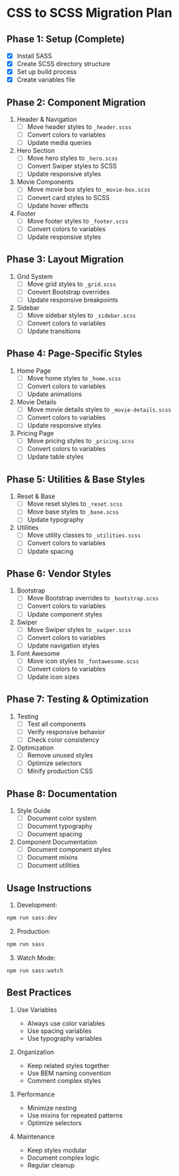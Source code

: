 # CSS to SCSS Migration Plan

## Phase 1: Setup (Complete)
- [x] Install SASS
- [x] Create SCSS directory structure
- [x] Set up build process
- [x] Create variables file

## Phase 2: Component Migration
1. Header & Navigation
   - [ ] Move header styles to `_header.scss`
   - [ ] Convert colors to variables
   - [ ] Update media queries

2. Hero Section
   - [ ] Move hero styles to `_hero.scss`
   - [ ] Convert Swiper styles to SCSS
   - [ ] Update responsive styles

3. Movie Components
   - [ ] Move movie box styles to `_movie-box.scss`
   - [ ] Convert card styles to SCSS
   - [ ] Update hover effects

4. Footer
   - [ ] Move footer styles to `_footer.scss`
   - [ ] Convert colors to variables
   - [ ] Update responsive styles

## Phase 3: Layout Migration
1. Grid System
   - [ ] Move grid styles to `_grid.scss`
   - [ ] Convert Bootstrap overrides
   - [ ] Update responsive breakpoints

2. Sidebar
   - [ ] Move sidebar styles to `_sidebar.scss`
   - [ ] Convert colors to variables
   - [ ] Update transitions

## Phase 4: Page-Specific Styles
1. Home Page
   - [ ] Move home styles to `_home.scss`
   - [ ] Convert colors to variables
   - [ ] Update animations

2. Movie Details
   - [ ] Move movie details styles to `_movie-details.scss`
   - [ ] Convert colors to variables
   - [ ] Update responsive styles

3. Pricing Page
   - [ ] Move pricing styles to `_pricing.scss`
   - [ ] Convert colors to variables
   - [ ] Update table styles

## Phase 5: Utilities & Base Styles
1. Reset & Base
   - [ ] Move reset styles to `_reset.scss`
   - [ ] Move base styles to `_base.scss`
   - [ ] Update typography

2. Utilities
   - [ ] Move utility classes to `_utilities.scss`
   - [ ] Convert colors to variables
   - [ ] Update spacing

## Phase 6: Vendor Styles
1. Bootstrap
   - [ ] Move Bootstrap overrides to `_bootstrap.scss`
   - [ ] Convert colors to variables
   - [ ] Update component styles

2. Swiper
   - [ ] Move Swiper styles to `_swiper.scss`
   - [ ] Convert colors to variables
   - [ ] Update navigation styles

3. Font Awesome
   - [ ] Move icon styles to `_fontawesome.scss`
   - [ ] Convert colors to variables
   - [ ] Update icon sizes

## Phase 7: Testing & Optimization
1. Testing
   - [ ] Test all components
   - [ ] Verify responsive behavior
   - [ ] Check color consistency

2. Optimization
   - [ ] Remove unused styles
   - [ ] Optimize selectors
   - [ ] Minify production CSS

## Phase 8: Documentation
1. Style Guide
   - [ ] Document color system
   - [ ] Document typography
   - [ ] Document spacing

2. Component Documentation
   - [ ] Document component styles
   - [ ] Document mixins
   - [ ] Document utilities

## Usage Instructions

1. Development:
```bash
npm run sass:dev
```

2. Production:
```bash
npm run sass
```

3. Watch Mode:
```bash
npm run sass:watch
```

## Best Practices

1. Use Variables
   - Always use color variables
   - Use spacing variables
   - Use typography variables

2. Organization
   - Keep related styles together
   - Use BEM naming convention
   - Comment complex styles

3. Performance
   - Minimize nesting
   - Use mixins for repeated patterns
   - Optimize selectors

4. Maintenance
   - Keep styles modular
   - Document complex logic
   - Regular cleanup 